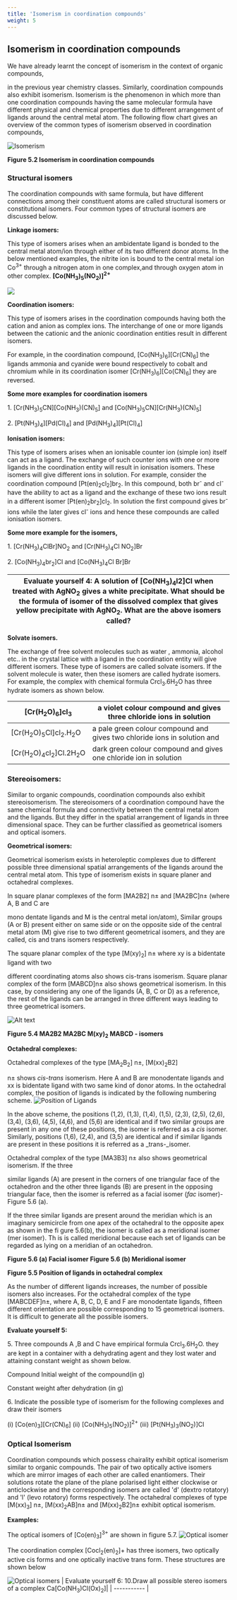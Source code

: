 ```yaml
---
title: 'Isomerism in coordination compounds'
weight: 5
---
```

## Isomerism in coordination compounds
 We have already learnt the concept of isomerism in the context of organic compounds,

in the previous year chemistry classes. Similarly, coordination compounds also exhibit isomerism. Isomerism is the phenomenon in which more than one coordination compounds having the same molecular formula have different physical and chemical properties due to different arrangement of ligands around the central metal atom. The following flow chart gives an overview of the common types of isomerism observed in coordination compounds,

![ Isomerism ](../Isomerism1.png)

**Figure 5.2 Isomerism in coordination compounds**

### Structural isomers


The coordination compounds with same formula, but have different connections among their constituent atoms are called structural isomers or constitutional isomers. Four common types of structural isomers are discussed below.



**Linkage isomers:**

This type of isomers arises when an ambidentate ligand is bonded to the central metal atom/ion through either of its two different donor atoms. In the below mentioned examples, the nitrite ion is bound to the central metal ion Co<sup>3+</sup> through a nitrogen atom in one complex,and through oxygen atom in other complex. **\[Co(NH<sub>3</sub>)<sub>5</sub>(NO<sub>2</sub>)\]<sup>2+</sup>**
  
![](../Linkage.png)
          

**Coordination isomers:**

This type of isomers arises in the coordination compounds having both the cation and anion as complex ions. The interchange of one or more ligands between the cationic and the anionic coordination entities result in different isomers.

For example, in the coordination compound, \[Co(NH<sub>3</sub>)<sub>6</sub>\]\[Cr(CN)<sub>6</sub>\] the ligands ammonia and cyanide were bound respectively to cobalt and chromium while in its coordination isomer \[Cr(NH<sub>3</sub>)<sub>6</sub>\]\[Co(CN)<sub>6</sub>\] they are reversed.

**Some more examples for coordination isomers**

1\. \[Cr(NH<sub>3</sub>)<sub>5</sub>CN\]\[Co(NH<sub>3</sub>)(CN)<sub>5</sub>\] and \[Co(NH<sub>3</sub>)<sub>5</sub>CN\]\[Cr(NH<sub>3</sub>)(CN)<sub>5</sub>\]

2\. \[Pt(NH<sub>3</sub>)<sub>4</sub>\]\[Pd(Cl)<sub>4</sub>\] and \[Pd(NH<sub>3</sub>)<sub>4</sub>\]\[Pt(Cl)<sub>4</sub>\]

**Ionisation isomers:**

This type of isomers arises when an ionisable counter ion (simple ion) itself can act as a ligand. The exchange of such counter ions with one or more ligands in the coordination entity will result in ionisation isomers. These isomers will give different ions in solution. For example, consider the coordination compound \[Pt(en)<sub>2</sub>cl<sub>2</sub>\]br<sub>2</sub>. In this compound, both br<sup>-</sup> and cl<sup>-</sup> have the ability to act as a ligand and the exchange of these two ions result in a different isomer \[Pt(en)<sub>2</sub>br<sub>2</sub>\]cl<sub>2</sub>. In solution the first compound gives br<sup>-</sup> ions while the later gives cl<sup>-</sup> ions and hence these compounds are called ionisation isomers.

**Some more example for the isomers,**

1\. \[Cr(NH<sub>3</sub>)<sub>4</sub>ClBr\]NO<sub>2</sub> and \[Cr(NH<sub>3</sub>)<sub>4</sub>Cl NO<sub>2</sub>\]Br

2\. \[Co(NH<sub>3</sub>)<sub>4</sub>br<sub>2</sub>\]Cl and \[Co(NH<sub>3</sub>)<sub>4</sub>Cl Br\]Br


|**Evaluate yourself 4:** A solution of \[Co(NH<sub>3</sub>)<sub>4</sub>l2\]Cl when treated with AgNO<sub>2</sub> gives a white precipitate. What should be the formula of isomer of the dissolved complex that gives yellow precipitate with AgNO<sub>2</sub>. What are the above isomers called?|
 |------------------|

**Solvate isomers.**

The exchange of free solvent molecules such as water , ammonia, alcohol etc.. in the crystal lattice with a ligand in the coordination entity will give different isomers. These type of isomers are called solvate isomers. If the solvent molecule is water, then these isomers are called hydrate isomers. For example, the complex with chemical formula Crcl<sub>3</sub>.6H<sub>2</sub>O has three hydrate isomers as shown below.

| [Cr(H<sub>2</sub>O)<sub>6</sub>\]cl<sub>3</sub>| a violet colour compound and gives three chloride ions in solution |
| ----------- | ----------- |
|[Cr(H<sub>2</sub>O)<sub>5</sub>Cl\]cl<sub>2</sub>.H<sub>2</sub>O| a pale green colour compound and gives two chloride ions in solution and|
|[Cr(H<sub>2</sub>O)<sub>4</sub>cl<sub>2</sub>\]Cl.2H<sub>2</sub>O|dark green colour compound and gives one chloride ion in solution|

### Stereoisomers:


Similar to organic compounds, coordination compounds also exhibit stereoisomerism. The stereoisomers of a coordination compound have the same chemical formula and connectivity between the central metal atom and the ligands. But they differ in the spatial arrangement of ligands in three dimensional space. They can be further classified as geometrical isomers and optical isomers.

**Geometrical isomers:**

Geometrical isomerism exists in heteroleptic complexes due to different possible three dimensional spatial arrangements of the ligands around the central metal atom. This type of isomerism exists in square planer and octahedral complexes.

In square planar complexes of the form \[MA2B2\] n± and \[MA2BC\]n± (where A, B and C are

mono dentate ligands and M is the central metal ion/atom), Similar groups (A or B) present either on same side or on the opposite side of the central metal atom (M) give rise to two different geometrical isomers, and they are called, cis and trans isomers respectively.

The square planar complex of the type \[M(xy)<sub>2</sub>\] n± where xy is a bidentate ligand with two

different coordinating atoms also shows cis-trans isomerism. Square planar complex of the form \[MABCD\]n± also shows geometrical isomerism. In this case, by considering any one of the ligands (A, B, C or D) as a reference, the rest of the ligands can be arranged in three different ways leading to three geometrical isomers.

![Alt text](../MAB.png)



**Figure 5.4 MA2B2 MA2BC M(xy)<sub>2</sub> MABCD - isomers**





**Octahedral complexes:**

Octahedral complexes of the type [MA<sub>2</sub>B<sub>2</sub>] n±, \[M(xx)<sub>2</sub>B2\]

n± shows _cis-trans_ isomerism. Here A and B are monodentate ligands and xx is bidentate ligand with two same kind of donor atoms. In the octahedral complex, the position of ligands is indicated by the following numbering scheme.
![Position of Ligands](<../position of ligands.png>)

In the above scheme, the positions (1,2), (1,3), (1,4), (1,5), (2,3), (2,5), (2,6), (3,4), (3,6), (4,5), (4,6), and (5,6) are identical and if two similar groups are present in any one of these positions, the isomer is referred as a _cis_ isomer. Similarly, positions (1,6), (2,4), and (3,5) are identical and if similar ligands are present in these positions it is referred as a _trans-_isomer.

Octahedral complex of the type \[MA3B3\] n± also shows geometrical isomerism. If the three

similar ligands (A) are present in the corners of one triangular face of the octahedron and the other three ligands (B) are present in the opposing triangular face, then the isomer is referred as a facial isomer (_fac_ isomer)- Figure 5.6 (a).

If the three similar ligands are present around the meridian which is an imaginary semicircle from one apex of the octahedral to the opposite apex as shown in the fi gure 5.6(b), the isomer is called as a meridional isomer (mer isomer). Th is is called meridional because each set of ligands can be regarded as lying on a meridian of an octahedron.


**Figure 5.6 (a) Facial isomer Figure 5.6 (b) Meridional isomer**

**Figure 5.5 Position of ligands in octahedral complex**


As the number of different ligands increases, the number of possible isomers also increases. For the octahedral complex of the type \[MABCDEF\]n±, where A, B, C, D, E and F are monodentate ligands, fifteen different orientation are possible corresponding to 15 geometrical isomers. It is difficult to generate all the possible isomers.

**Evaluate yourself 5:**

5\. Three compounds A ,B and C have empirical formula Crcl<sub>3</sub>.6H<sub>2</sub>O. they are kept in a container with a dehydrating agent and they lost water and attaining constant weight as shown below.

Compound Initial weight of the compound(in g)

Constant weight after dehydration (in g)



6\. Indicate the possible type of isomerism for the following complexes and draw their isomers

(i) \[Co(en)<sub>3</sub>\]\[Cr(CN)<sub>6</sub>\] (ii) \[Co(NH<sub>3</sub>)<sub>5</sub>(NO<sub>2</sub>)\]<sup>2+</sup> (iii) \[Pt(NH<sub>3</sub>)<sub>3</sub>(NO<sub>2</sub>)\]Cl

### Optical Isomerism


Coordination compounds which possess chairality exhibit optical isomerism similar to organic compounds. The pair of two optically active isomers which are mirror images of each other are called enantiomers. Their solutions rotate the plane of the plane polarised light either clockwise or anticlockwise and the corresponding isomers are called 'd' (dextro rotatory) and 'l' (levo rotatory) forms respectively. The octahedral complexes of type \[M(xx)<sub>3</sub>\] n±, \[M(xx)<sub>2</sub>AB\]n± and \[M(xx)<sub>2</sub>B2\]n± exhibit optical isomerism.

**Examples:**

The optical isomers of \[Co(en)<sub>3</sub>\]<sup>3+</sup> are shown in figure 5.7.
![Optical isomer](<../Optical isomer.png>)

The coordination complex [Cocl<sub>2</sub>(en)<sub>2</sub>]+ has three isomers, two optically active cis forms
and one optically inactive trans form. These structures are shown below

![Optical isomers](<../Optical isomers.png>)
| Evaluate yourself 6: 10.Draw all possible stereo isomers of a complex Ca[Co(NH<sub>3</sub>)Cl(Ox)<sub>2</sub>]| 
| ----------- | 
